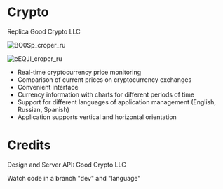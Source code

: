 # Crypto
Replica Good Crypto LLC

![BO0Sp_croper_ru](https://user-images.githubusercontent.com/32749258/63184579-51022800-c060-11e9-9ba1-9e9c1fa3aee7.jpeg)

![eEQJl_croper_ru](https://user-images.githubusercontent.com/32749258/63184580-519abe80-c060-11e9-88cf-fbc19ec43141.jpeg)


* Real-time cryptocurrency price monitoring
* Comparison of current prices on cryptocurrency exchanges
* Convenient interface
* Currency information with charts for different periods of time
* Support for different languages of application management (English, Russian, Spanish)
* Application supports vertical and horizontal orientation

# Credits 
Design and Server API: Good Crypto LLC

Watch code in a branch "dev" and "language"
